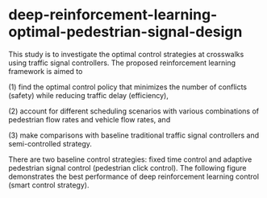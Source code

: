 # deep-reinforcement-learning-optimal-pedestrian-signal-design
This study is to investigate the optimal control strategies at crosswalks using traffic signal controllers.  The proposed reinforcement learning framework is aimed to 

(1) find the optimal control policy that minimizes the number of conflicts (safety) while reducing traffic delay (efficiency), 

(2) account for different scheduling scenarios with various combinations of pedestrian flow rates and vehicle flow rates, and 

(3) make comparisons with baseline traditional traffic signal controllers and semi-controlled strategy. 

There are two baseline control strategies: fixed time control and adaptive pedestrian signal control (pedestrian click control). The following figure demonstrates the best performance of deep reinforcement learning control (smart control strategy).

